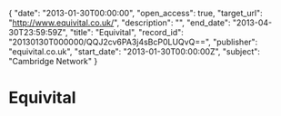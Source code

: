 {
  "date": "2013-01-30T00:00:00", 
  "open_access": true, 
  "target_url": "http://www.equivital.co.uk/", 
  "description": "", 
  "end_date": "2013-04-30T23:59:59Z", 
  "title": "Equivital", 
  "record_id": "20130130T000000/QQJ2cv6PA3j4sBcP0LUQvQ==", 
  "publisher": "equivital.co.uk", 
  "start_date": "2013-01-30T00:00:00Z", 
  "subject": "Cambridge Network"
}

# Equivital

